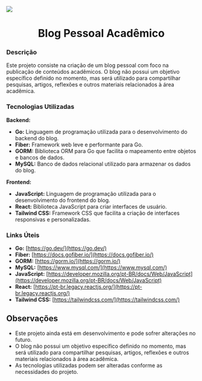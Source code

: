 ![](https://draft.dev/learn/assets/posts/golang.png)

<center><h1>Blog Pessoal Acadêmico</h1></center>

### Descrição

Este projeto consiste na criação de um blog pessoal com foco na publicação de conteúdos acadêmicos. O blog não possui um objetivo específico definido no momento, mas será utilizado para compartilhar pesquisas, artigos, reflexões e outros materiais relacionados à área acadêmica.

### Tecnologias Utilizadas

**Backend:**

- **Go:** Linguagem de programação utilizada para o desenvolvimento do backend do blog.
- **Fiber:** Framework web leve e performante para Go.
- **GORM:** Biblioteca ORM para Go que facilita o mapeamento entre objetos e bancos de dados.
- **MySQL:** Banco de dados relacional utilizado para armazenar os dados do blog.

**Frontend:**

- **JavaScript:** Linguagem de programação utilizada para o desenvolvimento do frontend do blog.
- **React:** Biblioteca JavaScript para criar interfaces de usuário.
- **Tailwind CSS:** Framework CSS que facilita a criação de interfaces responsivas e personalizadas.

### Links Úteis

- **Go:** [https://go.dev/](https://go.dev/)
- **Fiber:** [https://docs.gofiber.io/](https://docs.gofiber.io/)
- **GORM:** [https://gorm.io/](https://gorm.io/)
- **MySQL:** [https://www.mysql.com/](https://www.mysql.com/)
- **JavaScript:** [https://developer.mozilla.org/pt-BR/docs/Web/JavaScript](https://developer.mozilla.org/pt-BR/docs/Web/JavaScript)
- **React:** [https://pt-br.legacy.reactjs.org/](https://pt-br.legacy.reactjs.org/)
- **Tailwind CSS:** [https://tailwindcss.com/](https://tailwindcss.com/)

## Observações

- Este projeto ainda está em desenvolvimento e pode sofrer alterações no futuro.
- O blog não possui um objetivo específico definido no momento, mas será utilizado para compartilhar pesquisas, artigos, reflexões e outros materiais relacionados à área acadêmica.
- As tecnologias utilizadas podem ser alteradas conforme as necessidades do projeto.

